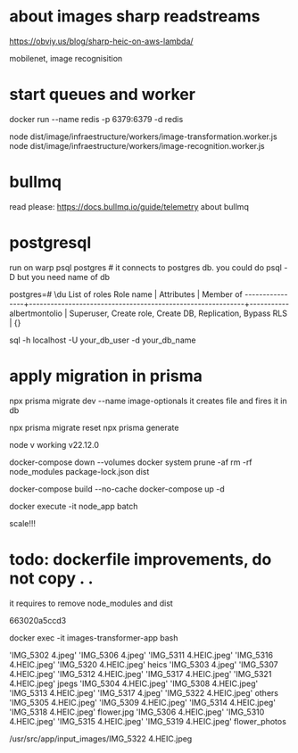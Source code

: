 # about images sharp readstreams
https://obviy.us/blog/sharp-heic-on-aws-lambda/

mobilenet, image recognisition

# start queues and worker
docker run --name redis -p 6379:6379 -d redis

node dist/image/infraestructure/workers/image-transformation.worker.js
node dist/image/infraestructure/workers/image-recognition.worker.js

# bullmq
read please: https://docs.bullmq.io/guide/telemetry about bullmq

# postgresql
run on warp
psql postgres # it connects to postgres db.
you could do psql -D but you need name of db

postgres=# \du
                                      List of roles
   Role name    |                         Attributes                         | Member of 
----------------+------------------------------------------------------------+-----------
 albertmontolio | Superuser, Create role, Create DB, Replication, Bypass RLS | {}


 sql -h localhost -U your_db_user -d your_db_name

# apply migration in prisma
npx prisma migrate dev --name image-optionals
it creates file and fires it in db

npx prisma migrate reset
npx prisma generate

node v working
v22.12.0

docker-compose down --volumes
docker system prune -af
rm -rf node_modules package-lock.json dist

docker-compose build --no-cache
docker-compose up -d

docker execute -it node_app batch

scale!!!

# todo: dockerfile improvements, do not copy . .
it requires to remove node_modules and dist

663020a5ccd3

docker exec -it images-transformer-app bash

'IMG_5302 4.jpeg'       'IMG_5306 4.jpeg'       'IMG_5311 4.HEIC.jpeg'  'IMG_5316 4.HEIC.jpeg'  'IMG_5320 4.HEIC.jpeg'   heics
'IMG_5303 4.jpeg'       'IMG_5307 4.HEIC.jpeg'  'IMG_5312 4.HEIC.jpeg'  'IMG_5317 4.HEIC.jpeg'  'IMG_5321 4.HEIC.jpeg'   jpegs
'IMG_5304 4.HEIC.jpeg'  'IMG_5308 4.HEIC.jpeg'  'IMG_5313 4.HEIC.jpeg'  'IMG_5317 4.jpeg'       'IMG_5322 4.HEIC.jpeg'   others
'IMG_5305 4.HEIC.jpeg'  'IMG_5309 4.HEIC.jpeg'  'IMG_5314 4.HEIC.jpeg'  'IMG_5318 4.HEIC.jpeg'   flower.jpg
'IMG_5306 4.HEIC.jpeg'  'IMG_5310 4.HEIC.jpeg'  'IMG_5315 4.HEIC.jpeg'  'IMG_5319 4.HEIC.jpeg'   flower_photos

/usr/src/app/input_images/IMG_5322 4.HEIC.jpeg
